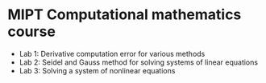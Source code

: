 # MIPT Computational mathematics course

* Lab 1: Derivative computation error for various methods 
* Lab 2: Seidel and Gauss method for solving systems of linear equations
* Lab 3: Solving a system of nonlinear equations

